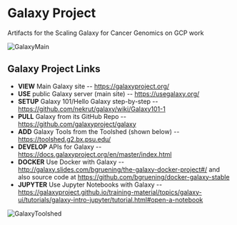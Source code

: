 # Galaxy Project
Artifacts for the Scaling Galaxy for Cancer Genomics on GCP work

![GalaxyMain](https://github.com/lynnlangit/TeamTeri/blob/master/Images/GalaxyMain.png)

## Galaxy Project Links

* **VIEW** Main Galaxy site -- https://galaxyproject.org/
* **USE** public Galaxy server (main site)  -- https://usegalaxy.org/
* **SETUP** Galaxy 101/Hello Galaxy step-by-step -- https://github.com/nekrut/galaxy/wiki/Galaxy101-1
* **PULL** Galaxy from its GitHub Repo -- https://github.com/galaxyproject/galaxy
* **ADD** Galaxy Tools from the Toolshed (shown below) -- https://toolshed.g2.bx.psu.edu/
* **DEVELOP** APIs for Galaxy -- https://docs.galaxyproject.org/en/master/index.html
* **DOCKER** Use Docker with Galaxy -- http://galaxy.slides.com/bgruening/the-galaxy-docker-project#/ and also source code at https://github.com/bgruening/docker-galaxy-stable
* **JUPYTER** Use Jupyter Notebooks with Galaxy -- https://galaxyproject.github.io/training-material/topics/galaxy-ui/tutorials/galaxy-intro-jupyter/tutorial.html#open-a-notebook

![GalaxyToolshed](https://github.com/lynnlangit/TeamTeri/blob/master/Images/GalaxyToolShed.png)



